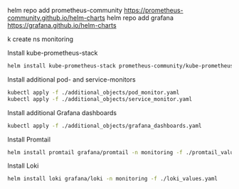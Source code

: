 helm repo add prometheus-community https://prometheus-community.github.io/helm-charts
helm repo add grafana https://grafana.github.io/helm-charts

k create ns monitoring                                         

Install kube-prometheus-stack
```bash
helm install kube-prometheus-stack prometheus-community/kube-prometheus-stack -n monitoring
```

Install additional pod- and service-monitors
```bash
kubectl apply -f ./additional_objects/pod_monitor.yaml
kubectl apply -f ./additional_objects/service_monitor.yaml
```

Install additional Grafana dashboards
```bash
kubectl apply -f ./additional_objects/grafana_dashboards.yaml
```

Install Promtail
```bash
helm install promtail grafana/promtail -n monitoring -f ./promtail_values.yaml
```

Install Loki
```bash
helm install loki grafana/loki -n monitoring -f ./loki_values.yaml
```
